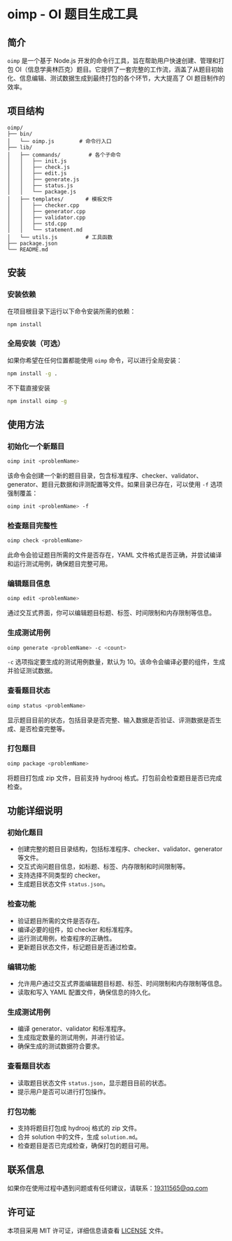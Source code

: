 # oimp - OI 题目生成工具

## 简介
`oimp` 是一个基于 Node.js 开发的命令行工具，旨在帮助用户快速创建、管理和打包 OI（信息学奥林匹克）题目。它提供了一套完整的工作流，涵盖了从题目初始化、信息编辑、测试数据生成到最终打包的各个环节，大大提高了 OI 题目制作的效率。

## 项目结构
```
oimp/
├── bin/
│   └── oimp.js        # 命令行入口
├── lib/
│   ├── commands/         # 各个子命令
│   │   ├── init.js
│   │   ├── check.js
│   │   ├── edit.js
│   │   ├── generate.js
│   │   ├── status.js
│   │   └── package.js
│   ├── templates/       # 模板文件
│   │   ├── checker.cpp
│   │   ├── generator.cpp
│   │   ├── validator.cpp
│   │   ├── std.cpp
│   │   └── statement.md
│   └── utils.js         # 工具函数
├── package.json
└── README.md
```

## 安装
### 安装依赖
在项目根目录下运行以下命令安装所需的依赖：
```bash
npm install
```

### 全局安装（可选）
如果你希望在任何位置都能使用 `oimp` 命令，可以进行全局安装：
```bash
npm install -g .
```
不下载直接安装
```bash
npm install oimp -g
```

## 使用方法
### 初始化一个新题目
```bash
oimp init <problemName>
```
该命令会创建一个新的题目目录，包含标准程序、checker、validator、generator、题目元数据和评测配置等文件。如果目录已存在，可以使用 `-f` 选项强制覆盖：
```bash
oimp init <problemName> -f
```

### 检查题目完整性
```bash
oimp check <problemName>
```
此命令会验证题目所需的文件是否存在，YAML 文件格式是否正确，并尝试编译和运行测试用例，确保题目完整可用。

### 编辑题目信息
```bash
oimp edit <problemName>
```
通过交互式界面，你可以编辑题目标题、标签、时间限制和内存限制等信息。

### 生成测试用例
```bash
oimp generate <problemName> -c <count>
```
`-c` 选项指定要生成的测试用例数量，默认为 10。该命令会编译必要的组件，生成并验证测试数据。

### 查看题目状态
```bash
oimp status <problemName>
```
显示题目目前的状态，包括目录是否完整、输入数据是否验证、评测数据是否生成、是否检查完整等。

### 打包题目
```bash
oimp package <problemName>
```
将题目打包成 zip 文件，目前支持 hydrooj 格式。打包前会检查题目是否已完成检查。

## 功能详细说明
### 初始化题目
- 创建完整的题目目录结构，包括标准程序、checker、validator、generator 等文件。
- 交互式询问题目信息，如标题、标签、内存限制和时间限制等。
- 支持选择不同类型的 checker。
- 生成题目状态文件 `status.json`。

### 检查功能
- 验证题目所需的文件是否存在。
- 编译必要的组件，如 checker 和标准程序。
- 运行测试用例，检查程序的正确性。
- 更新题目状态文件，标记题目是否通过检查。

### 编辑功能
- 允许用户通过交互式界面编辑题目标题、标签、时间限制和内存限制等信息。
- 读取和写入 YAML 配置文件，确保信息的持久化。

### 生成测试用例
- 编译 generator、validator 和标准程序。
- 生成指定数量的测试用例，并进行验证。
- 确保生成的测试数据符合要求。

### 查看题目状态
- 读取题目状态文件 `status.json`，显示题目目前的状态。
- 提示用户是否可以进行打包操作。

### 打包功能
- 支持将题目打包成 hydrooj 格式的 zip 文件。
- 合并 solution 中的文件，生成 `solution.md`。
- 检查题目是否已完成检查，确保打包的题目可用。

## 联系信息
如果你在使用过程中遇到问题或有任何建议，请联系：19311565@qq.com

## 许可证
本项目采用 MIT 许可证，详细信息请查看 [LICENSE](LICENSE) 文件。